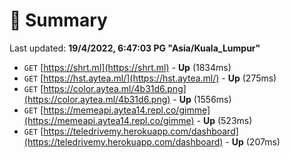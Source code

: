 # 📖 Summary
Last updated: **19/4/2022, 6:47:03 PG "Asia/Kuala_Lumpur"**

- `GET` [https://shrt.ml](https://shrt.ml) - **Up** (1834ms)
- `GET` [https://hst.aytea.ml/](https://hst.aytea.ml/) - **Up** (275ms)
- `GET` [https://color.aytea.ml/4b31d6.png](https://color.aytea.ml/4b31d6.png) - **Up** (1556ms)
- `GET` [https://memeapi.aytea14.repl.co/gimme](https://memeapi.aytea14.repl.co/gimme) - **Up** (523ms)
- `GET` [https://teledrivemy.herokuapp.com/dashboard](https://teledrivemy.herokuapp.com/dashboard) - **Up** (207ms)

